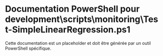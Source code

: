 # Documentation PowerShell pour development\scripts\monitoring\Test-SimpleLinearRegression.ps1

Cette documentation est un placeholder et doit être générée par un outil PowerShell spécifique.
